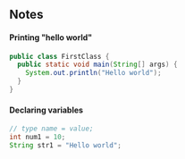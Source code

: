 ## Notes

#### Printing "hello world"
```java
public class FirstClass {
  public static void main(String[] args) {
    System.out.println("Hello world");
  }
}
```
#### Declaring variables
```java
// type name = value;
int num1 = 10;
String str1 = "Hello world";
```